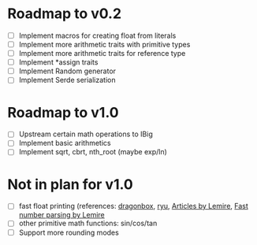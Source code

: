 # Roadmap to v0.2
- [ ] Implement macros for creating float from literals
- [ ] Implement more arithmetic traits with primitive types
- [ ] Implement more arithmetic traits for reference type
- [ ] Implement *assign traits
- [ ] Implement Random generator
- [ ] Implement Serde serialization

# Roadmap to v1.0
- [ ] Upstream certain math operations to IBig
- [ ] Implement basic arithmetics
- [ ] Implement sqrt, cbrt, nth_root (maybe exp/ln)

# Not in plan for v1.0
- [ ] fast float printing (references: [dragonbox](https://github.com/jk-jeon/dragonbox), [ryu](https://lib.rs/crates/ryu-js), [Articles by Lemire](https://arxiv.org/search/cs?searchtype=author&query=Lemire%2C+D), [Fast number parsing by Lemire](https://arxiv.org/pdf/2101.11408.pdf)
- [ ] other primitive math functions: sin/cos/tan
- [ ] Support more rounding modes
